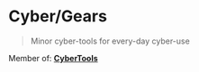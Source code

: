 # Cyber/Gears

> Minor cyber-tools for every-day cyber-use

Member of: [**CyberTools**](https://www.npmjs.com/package/cyber-tools)